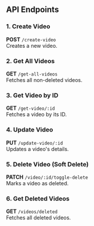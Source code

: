 

## API Endpoints

### 1. **Create Video**
**POST** `/create-video`  
Creates a new video.

### 2. **Get All Videos**
**GET** `/get-all-videos`  
Fetches all non-deleted videos.

### 3. **Get Video by ID**
**GET** `/get-video/:id`  
Fetches a video by its ID.

### 4. **Update Video**
**PUT** `/update-video/:id`  
Updates a video's details.

### 5. **Delete Video (Soft Delete)**
**PATCH** `/video/:id/toggle-delete`  
Marks a video as deleted.

### 6. **Get Deleted Videos**
**GET** `/videos/deleted`  
Fetches all deleted videos.



